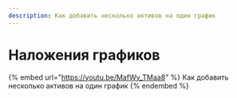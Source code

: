 ```yaml
---
description: Как добавить несколько активов на один график
---
```


# Наложения графиков

{% embed url="https://youtu.be/MafWv_TMaa8" %}
Как добавить несколько активов на один график
{% endembed %}
